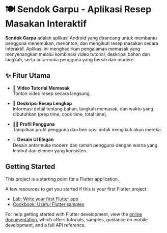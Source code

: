 # 🍽️ Sendok Garpu - Aplikasi Resep Masakan Interaktif

**Sendok Garpu** adalah aplikasi Android yang dirancang untuk membantu pengguna menemukan, menonton, dan mengikuti resep masakan secara interaktif. Aplikasi ini menghadirkan pengalaman memasak yang menyenangkan melalui kombinasi video tutorial, deskripsi bahan dan langkah, serta antarmuka pengguna yang bersih dan modern.

## ✨ Fitur Utama

- 🎥 **Video Tutorial Memasak**  
  Tonton video resep secara langsung.

- 📜 **Deskripsi Resep Lengkap**  
  Informasi detail tentang bahan, langkah memasak, dan waktu yang dibutuhkan (prep time, cook time, total time).

- 👨‍🍳 **Profil Pengguna**  
  Tampilkan profil pengguna dan beri opsi untuk mengikuti akun mereka.

- 💡 **Desain UI Elegan**  
  Desain antarmuka modern dan ramah pengguna dengan warna yang lembut dan elemen yang konsisten.


## Getting Started

This project is a starting point for a Flutter application.

A few resources to get you started if this is your first Flutter project:

- [Lab: Write your first Flutter app](https://docs.flutter.dev/get-started/codelab)
- [Cookbook: Useful Flutter samples](https://docs.flutter.dev/cookbook)

For help getting started with Flutter development, view the
[online documentation](https://docs.flutter.dev/), which offers tutorials,
samples, guidance on mobile development, and a full API reference.
